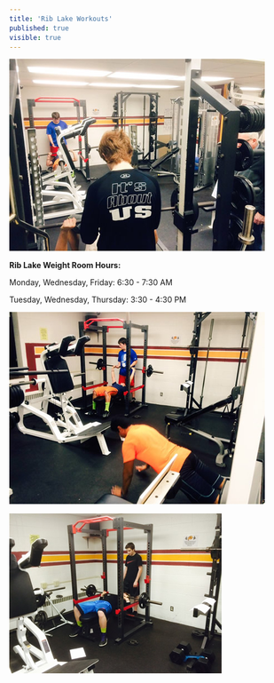```yaml
---
title: 'Rib Lake Workouts'
published: true
visible: true
---
```


![](IMG_2793.JPG)

**Rib Lake Weight Room Hours:**

Monday, Wednesday, Friday: 6:30 - 7:30 AM

Tuesday, Wednesday, Thursday: 3:30 - 4:30 PM

![](IMG_2794.JPG)

![](IMG_2788.JPG)